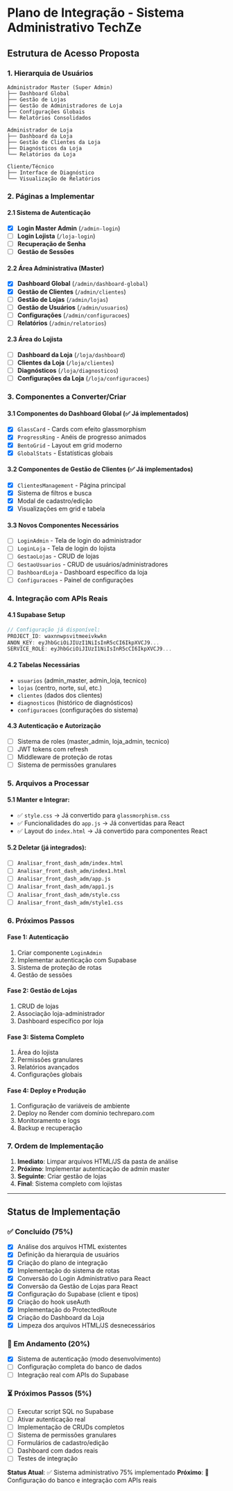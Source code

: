 # Plano de Integração - Sistema Administrativo TechZe

## Estrutura de Acesso Proposta

### 1. **Hierarquia de Usuários**
```
Administrador Master (Super Admin)
├── Dashboard Global
├── Gestão de Lojas
├── Gestão de Administradores de Loja
├── Configurações Globais
└── Relatórios Consolidados

Administrador de Loja
├── Dashboard da Loja
├── Gestão de Clientes da Loja
├── Diagnósticos da Loja
└── Relatórios da Loja

Cliente/Técnico
├── Interface de Diagnóstico
└── Visualização de Relatórios
```

### 2. **Páginas a Implementar**

#### 2.1 Sistema de Autenticação
- [x] **Login Master Admin** (`/admin-login`)
- [ ] **Login Lojista** (`/loja-login`) 
- [ ] **Recuperação de Senha**
- [ ] **Gestão de Sessões**

#### 2.2 Área Administrativa (Master)
- [x] **Dashboard Global** (`/admin/dashboard-global`)
- [x] **Gestão de Clientes** (`/admin/clientes`)
- [ ] **Gestão de Lojas** (`/admin/lojas`)
- [ ] **Gestão de Usuários** (`/admin/usuarios`)
- [ ] **Configurações** (`/admin/configuracoes`)
- [ ] **Relatórios** (`/admin/relatorios`)

#### 2.3 Área do Lojista
- [ ] **Dashboard da Loja** (`/loja/dashboard`)
- [ ] **Clientes da Loja** (`/loja/clientes`)
- [ ] **Diagnósticos** (`/loja/diagnosticos`)
- [ ] **Configurações da Loja** (`/loja/configuracoes`)

### 3. **Componentes a Converter/Criar**

#### 3.1 Componentes do Dashboard Global (✅ Já implementados)
- [x] `GlassCard` - Cards com efeito glassmorphism
- [x] `ProgressRing` - Anéis de progresso animados
- [x] `BentoGrid` - Layout em grid moderno
- [x] `GlobalStats` - Estatísticas globais

#### 3.2 Componentes de Gestão de Clientes (✅ Já implementados)
- [x] `ClientesManagement` - Página principal
- [x] Sistema de filtros e busca
- [x] Modal de cadastro/edição
- [x] Visualizações em grid e tabela

#### 3.3 Novos Componentes Necessários
- [ ] `LoginAdmin` - Tela de login do administrador
- [ ] `LoginLoja` - Tela de login do lojista
- [ ] `GestaoLojas` - CRUD de lojas
- [ ] `GestaoUsuarios` - CRUD de usuários/administradores
- [ ] `DashboardLoja` - Dashboard específico da loja
- [ ] `Configuracoes` - Painel de configurações

### 4. **Integração com APIs Reais**

#### 4.1 Supabase Setup
```typescript
// Configuração já disponível:
PROJECT_ID: waxnnwpsvitmeeivkwkn
ANON_KEY: eyJhbGciOiJIUzI1NiIsInR5cCI6IkpXVCJ9...
SERVICE_ROLE: eyJhbGciOiJIUzI1NiIsInR5cCI6IkpXVCJ9...
```

#### 4.2 Tabelas Necessárias
- `usuarios` (admin_master, admin_loja, tecnico)
- `lojas` (centro, norte, sul, etc.)
- `clientes` (dados dos clientes)
- `diagnosticos` (histórico de diagnósticos)
- `configuracoes` (configurações do sistema)

#### 4.3 Autenticação e Autorização
- [ ] Sistema de roles (master_admin, loja_admin, tecnico)
- [ ] JWT tokens com refresh
- [ ] Middleware de proteção de rotas
- [ ] Sistema de permissões granulares

### 5. **Arquivos a Processar**

#### 5.1 Manter e Integrar:
- ✅ `style.css` → Já convertido para `glassmorphism.css`
- ✅ Funcionalidades do `app.js` → Já convertidas para React
- ✅ Layout do `index.html` → Já convertido para componentes React

#### 5.2 Deletar (já integrados):
- [ ] `Analisar_front_dash_adm/index.html`
- [ ] `Analisar_front_dash_adm/index1.html`
- [ ] `Analisar_front_dash_adm/app.js`
- [ ] `Analisar_front_dash_adm/app1.js`
- [ ] `Analisar_front_dash_adm/style.css`
- [ ] `Analisar_front_dash_adm/style1.css`

### 6. **Próximos Passos**

#### Fase 1: Autenticação
1. Criar componente `LoginAdmin`
2. Implementar autenticação com Supabase
3. Sistema de proteção de rotas
4. Gestão de sessões

#### Fase 2: Gestão de Lojas
1. CRUD de lojas
2. Associação loja-administrador
3. Dashboard específico por loja

#### Fase 3: Sistema Completo
1. Área do lojista
2. Permissões granulares
3. Relatórios avançados
4. Configurações globais

#### Fase 4: Deploy e Produção
1. Configuração de variáveis de ambiente
2. Deploy no Render com domínio techreparo.com
3. Monitoramento e logs
4. Backup e recuperação

### 7. **Ordem de Implementação**

1. **Imediato**: Limpar arquivos HTML/JS da pasta de análise
2. **Próximo**: Implementar autenticação de admin master
3. **Seguinte**: Criar gestão de lojas
4. **Final**: Sistema completo com lojistas

---

## Status de Implementação

### ✅ Concluído (75%)
- [x] Análise dos arquivos HTML existentes
- [x] Definição da hierarquia de usuários
- [x] Criação do plano de integração
- [x] Implementação do sistema de rotas
- [x] Conversão do Login Administrativo para React
- [x] Conversão da Gestão de Lojas para React
- [x] Configuração do Supabase (client e tipos)
- [x] Criação do hook useAuth
- [x] Implementação do ProtectedRoute
- [x] Criação do Dashboard da Loja
- [x] Limpeza dos arquivos HTML/JS desnecessários

### 🔄 Em Andamento (20%)
- [x] Sistema de autenticação (modo desenvolvimento)
- [ ] Configuração completa do banco de dados
- [ ] Integração real com APIs do Supabase

### ⏳ Próximos Passos (5%)
- [ ] Executar script SQL no Supabase
- [ ] Ativar autenticação real
- [ ] Implementação de CRUDs completos
- [ ] Sistema de permissões granulares
- [ ] Formulários de cadastro/edição
- [ ] Dashboard com dados reais
- [ ] Testes de integração

**Status Atual**: ✅ Sistema administrativo 75% implementado
**Próximo**: 🔄 Configuração do banco e integração com APIs reais 